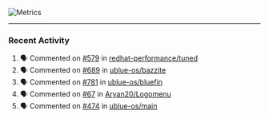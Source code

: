 ![Metrics](https://metrics.lecoq.io/KyleGospo?template=classic&base=header%2C%20activity%2C%20community%2C%20repositories%2C%20metadata&base.indepth=false&base.hireable=false&base.skip=false&config.timezone=America%2FLos_Angeles)

---
### Recent Activity
<!--START_SECTION:activity-->
1. 🗣 Commented on [#579](https://github.com/redhat-performance/tuned/pull/579#issuecomment-1897445019) in [redhat-performance/tuned](https://github.com/redhat-performance/tuned)
2. 🗣 Commented on [#689](https://github.com/ublue-os/bazzite/issues/689#issuecomment-1897314844) in [ublue-os/bazzite](https://github.com/ublue-os/bazzite)
3. 🗣 Commented on [#781](https://github.com/ublue-os/bluefin/issues/781#issuecomment-1896628653) in [ublue-os/bluefin](https://github.com/ublue-os/bluefin)
4. 🗣 Commented on [#67](https://github.com/Aryan20/Logomenu/issues/67#issuecomment-1896612897) in [Aryan20/Logomenu](https://github.com/Aryan20/Logomenu)
5. 🗣 Commented on [#474](https://github.com/ublue-os/main/pull/474#issuecomment-1896404720) in [ublue-os/main](https://github.com/ublue-os/main)
<!--END_SECTION:activity-->
